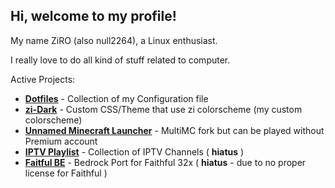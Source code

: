 ## Hi, welcome to my profile!

My name ZiRO (also null2264), a Linux enthusiast.

I really love to do all kind of stuff related to computer.

Active Projects:
- **[Dotfiles](https://github.com/null2264/dotfiles)** - Collection of my Configuration file
- **[zi-Dark](https://github.com/null2264/Zi-Dark)** - Custom CSS/Theme that use zi colorscheme (my custom colorscheme)
- **[Unnamed Minecraft Launcher](https://github.com/null2264/Project-MC-Launcher)** - MultiMC fork but can be played without Premium account
- **[IPTV Playlist](https://github.com/null2264/myTV)** - Collection of IPTV Channels ( **hiatus** )
- **[Faitful BE](https://github.com/null2264/Faithful-BE)** - Bedrock Port for Faithful 32x ( **hiatus** - due to no proper license for Faithful )
<!--
**null2264/null2264** is a ✨ _special_ ✨ repository because its `README.md` (this file) appears on your GitHub profile.

Here are some ideas to get you started:

- 🔭 I’m currently working on ...
- 🌱 I’m currently learning ...
- 👯 I’m looking to collaborate on ...
- 🤔 I’m looking for help with ...
- 💬 Ask me about ...
- 📫 How to reach me: ...
- 😄 Pronouns: ...
- ⚡ Fun fact: ...
-->
